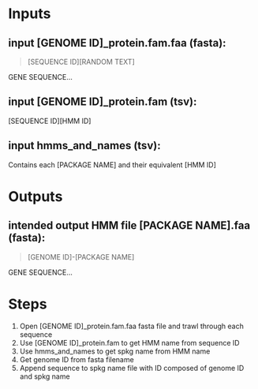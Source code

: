 # Inputs
## input [GENOME ID]_protein.fam.faa (fasta):
>[SEQUENCE ID]<space>[RANDOM TEXT]

GENE SEQUENCE...

## input [GENOME ID]_protein.fam (tsv):
[SEQUENCE ID]<tab>[HMM ID]

## input hmms_and_names (tsv):
Contains each [PACKAGE NAME] and their equivalent [HMM ID]

# Outputs
## intended output HMM file [PACKAGE NAME].faa (fasta):
> [GENOME ID]-[PACKAGE NAME]

GENE SEQUENCE...

# Steps
1. Open [GENOME ID]_protein.fam.faa fasta file and trawl through each sequence
1. Use [GENOME ID]_protein.fam to get HMM name from sequence ID
1. Use hmms_and_names to get spkg name from HMM name
1. Get genome ID from fasta filename
1. Append sequence to spkg name file with ID composed of genome ID and spkg name
